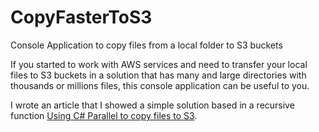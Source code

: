 # CopyFasterToS3
Console Application to copy files from a local folder to S3 buckets

If you started to work with AWS services and need to transfer your local files to S3 buckets in a solution that has many and large directories with thousands or millions files, this console application can be useful to you. 

I wrote an article that I showed a simple solution based in a recursive function [Using C# Parallel to copy files to S3](http://aragostinho.github.io/2015/03/11/using-c-parallel-to-copy-files-to-s3.html).





